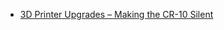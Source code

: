 
- [3D Printer Upgrades – Making the CR-10 Silent](http://www.kylemarcus.com/3d-printer-upgrades-making-the-cr-10-silent/)
